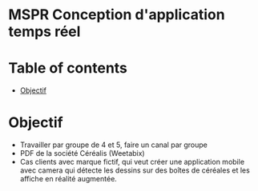 # MSPR Conception d'application temps réel  

# Table of contents
- [Objectif](#objectif)  

# Objectif

- Travailler par groupe de 4 et 5, faire un canal par groupe    
- PDF de la société Céréalis (Weetabix)  
- Cas clients avec marque fictif, qui veut créer une application mobile avec camera qui détecte les dessins sur des boîtes de céréales et les affiche en réalité augmentée.  
